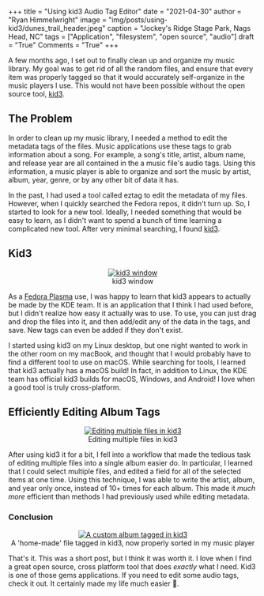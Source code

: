 +++
title   = "Using kid3 Audio Tag Editor"
date    = "2021-04-30"
author  = "Ryan Himmelwright"
image   = "img/posts/using-kid3/dunes_trail_header.jpeg"
caption = "Jockey's Ridge Stage Park, Nags Head, NC"
tags    = ["Application", "filesystem", "open source", "audio"]
draft   = "True"
Comments = "True"
+++

A few months ago, I set out to finally clean up and organize my music library.
My goal was to get rid of all the random files, and ensure that every item was
properly tagged so that it would accurately self-organize in the music players I
use. This would not have been possible without the open source tool,
[kid3](https://kid3.kde.org).

<!--more-->

## The Problem

In order to clean up my music library, I needed a method to edit the metadata
tags of the files. Music applications use these tags to grab information about a
song. For example, a song's title, artist, album name, and release year are all
contained in the a music file's audio tags.  Using this information, a music
player is able to organize and sort the music by artist, album, year, genre, or
by any other bit of data it has.

In the past, I had used a tool called eztag to edit the metadata of my files.
However, when I quickly searched the Fedora repos, it didn't turn up. So, I
started to look for a new tool. Ideally, I needed something that would be easy
to learn, as I didn't want to spend a bunch of time learning a complicated new
tool. After very minimal searching, I found [kid3](https://kid3.kde.org).

## Kid3

<center>
<a href="../../img/posts/using-kid3/kid3.png"><img alt="kid3 window" src="../../img/posts/using-kid3/kid3.png" style="max-width: 100%;"/></a>
<div class="caption">kid3 window</div>
</center>

As a [Fedora Plasma](https://spins.fedoraproject.org/kde/) use, I was happy
to learn that kid3 appears to actually be made by the KDE team. It is an
application that I think I had used before, but I didn't realize how easy it
actually was to use. To use, you can just drag and drop the files into it,
and then add/edit any of the data in the tags, and save. New tags can even be
added if they don't exist.

I started using kid3 on my Linux desktop, but one night wanted to work in the
other room on my macBook, and thought that I would probably have to find a
different tool to use on macOS. While searching for tools, I learned that
kid3 actually has a macOS build! In fact, in addition to Linux, the KDE team
has official kid3 builds for macOS, Windows, and Android! I love when a good
tool is truly cross-platform.

## Efficiently Editing Album Tags

<center>
<a href="../../img/posts/using-kid3/multi-edit.png"><img alt="Editing multiple files in kid3" src="../../img/posts/using-kid3/multi-edit.png" style="max-width: 100%;"/></a>
<div class="caption">Editing multiple files in kid3</div>
</center>

After using kid3 it for a bit, I fell into a workflow that made the tedious task
of editing multiple files into a single album easier do. In particular, I
learned that I could select multiple files, and edited a field for all of the
selected items at one time.  Using this technique, I was able to write the
artist, album, and year only once, instead of 10+ times for each album. This
made it *much more* efficient than methods I had previously used while editing
metadata.

### Conclusion

<center>
<a href="../../img/posts/using-kid3/tagged_music.png"><img alt="A custom album tagged in kid3" src="../../img/posts/using-kid3/tagged_music.png" style="max-width: 100%;"/></a>
<div class="caption">A 'home-made' file tagged in kid3, now properly sorted in my music player</div>
</center>

That's it. This was a short post, but I think it was worth it. I love when I
find a great open source, cross platform tool that does *exactly* what I
need. Kid3 is one of those gems applications. If you need to edit some audio
tags, check it out. It certainly made my life much easier 🙂.
